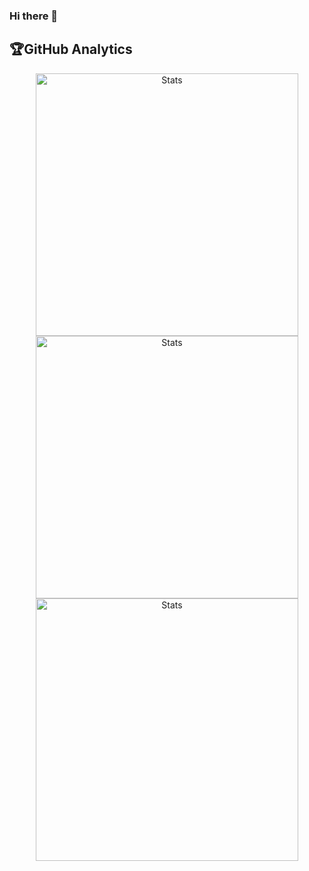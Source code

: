 ### Hi there 👋


## 🏆GitHub Analytics

<p align="center"> 
  <img align="center" width="420" src="https://github-readme-activity-graph.cyclic.app/graph?username=SHRE-YANSH&theme=chartreuse-dark" alt="Stats" />
  
  <img align="center" width="420" src="https://github-readme-stats.vercel.app/api?username=SHRE-YANSH&show_icons=true&theme=dark" alt="Stats" />
  
  <img align="center" width="420" src="https://github-readme-streak-stats.herokuapp.com/?user=SHRE-YANSH&theme=dark" alt="Stats" />
  
</p>
